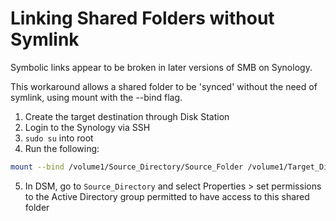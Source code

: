 # Linking Shared Folders without Symlink

Symbolic links appear to be broken in later versions of SMB on Synology.

This workaround allows a shared folder to be 'synced' without the need of symlink, using mount with the --bind flag.

1. Create the target destination through Disk Station
2. Login to the Synology via SSH
3. `sudo su` into root
4. Run the following:
  ```bash
  mount --bind /volume1/Source_Directory/Source_Folder /volume1/Target_Directory/Target_Folder
  ```
5. In DSM, go to `Source_Directory` and select Properties > set permissions to the Active Directory group permitted to have access to this shared folder
